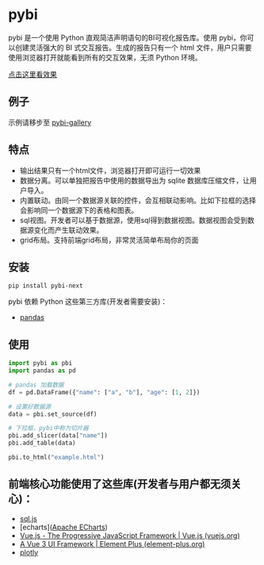 # pybi

pybi 是一个使用 Python 直观简洁声明语句的BI可视化报告库。使用 pybi，你可以创建灵活强大的 BI 式交互报告。生成的报告只有一个 html 文件，用户只需要使用浏览器打开就能看到所有的交互效果，无须 Python 环境。


[点击这里看效果](https://gitee.com/carson_add/pybi-gallery/blob/master/src/BIExamples/Superstore.gif)


## 例子

示例请移步至 [pybi-gallery](https://gitee.com/carson_add/pybi-gallery)






## 特点

- 输出结果只有一个html文件，浏览器打开即可运行一切效果
- 数据分离。可以单独把报告中使用的数据导出为 sqlite 数据库压缩文件，让用户导入。
- 内置联动。由同一个数据源关联的控件，会互相联动影响。比如下拉框的选择会影响同一个数据源下的表格和图表。
- sql视图。开发者可以基于数据源，使用sql得到数据视图。数据视图会受到数据源变化而产生联动效果。
- grid布局。支持前端grid布局，非常灵活简单布局你的页面



## 安装

```
pip install pybi-next
```



pybi 依赖 Python 这些第三方库(开发者需要安装)：

- [pandas](https://pandas.pydata.org/)


## 使用
```python
import pybi as pbi
import pandas as pd

# pandas 加载数据
df = pd.DataFrame({"name": ["a", "b"], "age": [1, 2]})

# 设置好数据源
data = pbi.set_source(df)

# 下拉框，pybi中称为切片器
pbi.add_slicer(data["name"])
pbi.add_table(data)

pbi.to_html("example.html")
```


## 前端核心功能使用了这些库(开发者与用户都无须关心)：
- [sql.js]([sql.js](https://github.com/sql-js/sql.js/))
- [echarts]([Apache ECharts](https://echarts.apache.org/zh/index.html))
- [Vue.js - The Progressive JavaScript Framework | Vue.js (vuejs.org)](https://vuejs.org/)
- [A Vue 3 UI Framework | Element Plus (element-plus.org)](https://element-plus.org/zh-CN/)
- [plotly](https://plotly.com/javascript/)




